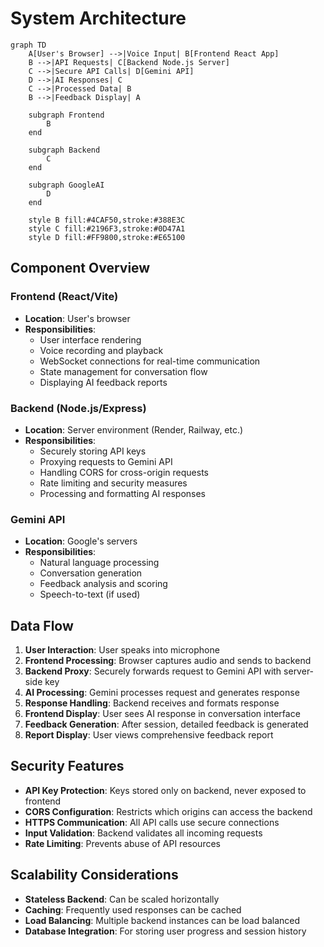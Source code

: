 # System Architecture

```mermaid
graph TD
    A[User's Browser] -->|Voice Input| B[Frontend React App]
    B -->|API Requests| C[Backend Node.js Server]
    C -->|Secure API Calls| D[Gemini API]
    D -->|AI Responses| C
    C -->|Processed Data| B
    B -->|Feedback Display| A

    subgraph Frontend
        B
    end

    subgraph Backend
        C
    end

    subgraph GoogleAI
        D
    end

    style B fill:#4CAF50,stroke:#388E3C
    style C fill:#2196F3,stroke:#0D47A1
    style D fill:#FF9800,stroke:#E65100
```

## Component Overview

### Frontend (React/Vite)
- **Location**: User's browser
- **Responsibilities**:
  - User interface rendering
  - Voice recording and playback
  - WebSocket connections for real-time communication
  - State management for conversation flow
  - Displaying AI feedback reports

### Backend (Node.js/Express)
- **Location**: Server environment (Render, Railway, etc.)
- **Responsibilities**:
  - Securely storing API keys
  - Proxying requests to Gemini API
  - Handling CORS for cross-origin requests
  - Rate limiting and security measures
  - Processing and formatting AI responses

### Gemini API
- **Location**: Google's servers
- **Responsibilities**:
  - Natural language processing
  - Conversation generation
  - Feedback analysis and scoring
  - Speech-to-text (if used)

## Data Flow

1. **User Interaction**: User speaks into microphone
2. **Frontend Processing**: Browser captures audio and sends to backend
3. **Backend Proxy**: Securely forwards request to Gemini API with server-side key
4. **AI Processing**: Gemini processes request and generates response
5. **Response Handling**: Backend receives and formats response
6. **Frontend Display**: User sees AI response in conversation interface
7. **Feedback Generation**: After session, detailed feedback is generated
8. **Report Display**: User views comprehensive feedback report

## Security Features

- **API Key Protection**: Keys stored only on backend, never exposed to frontend
- **CORS Configuration**: Restricts which origins can access the backend
- **HTTPS Communication**: All API calls use secure connections
- **Input Validation**: Backend validates all incoming requests
- **Rate Limiting**: Prevents abuse of API resources

## Scalability Considerations

- **Stateless Backend**: Can be scaled horizontally
- **Caching**: Frequently used responses can be cached
- **Load Balancing**: Multiple backend instances can be load balanced
- **Database Integration**: For storing user progress and session history